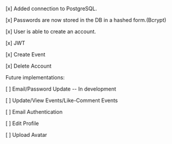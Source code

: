 [x] Added connection to PostgreSQL.

[x] Passwords are now stored in the DB in a hashed form.(Bcrypt)

[x] User is able to create an account.

[x] JWT

[x] Create Event

[x] Delete Account

Future implementations:

[ ] Email/Password Update  -- In development

[ ] Update/View Events/Like-Comment Events

[ ] Email Authentication

[ ] Edit Profile

[ ] Upload Avatar


